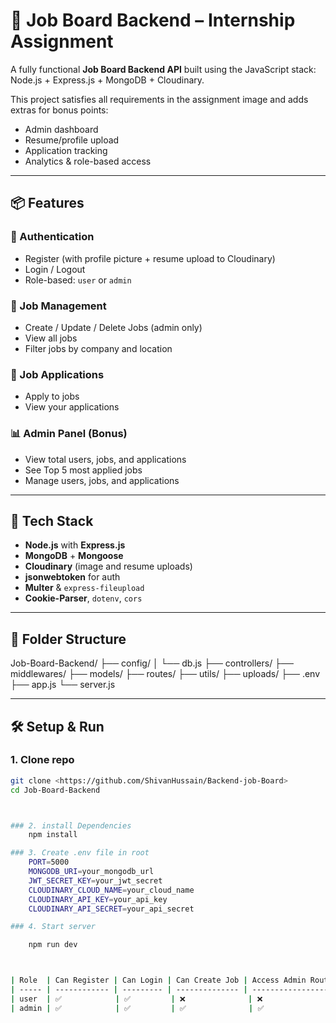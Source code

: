# 🧠 Job Board Backend – Internship Assignment

A fully functional **Job Board Backend API** built using the JavaScript stack:  
Node.js + Express.js + MongoDB + Cloudinary.

This project satisfies all requirements in the assignment image and adds extras for bonus points:
- Admin dashboard
- Resume/profile upload
- Application tracking
- Analytics & role-based access

---

## 📦 Features

### 👤 Authentication
- Register (with profile picture + resume upload to Cloudinary)
- Login / Logout
- Role-based: `user` or `admin`

### 💼 Job Management
- Create / Update / Delete Jobs (admin only)
- View all jobs
- Filter jobs by company and location

### 📄 Job Applications
- Apply to jobs
- View your applications

### 📊 Admin Panel (Bonus)
- View total users, jobs, and applications
- See Top 5 most applied jobs
- Manage users, jobs, and applications

---

## 🚀 Tech Stack

- **Node.js** with **Express.js**
- **MongoDB** + **Mongoose**
- **Cloudinary** (image and resume uploads)
- **jsonwebtoken** for auth
- **Multer** & `express-fileupload`
- **Cookie-Parser**, `dotenv`, `cors`

---

## 📂 Folder Structure

Job-Board-Backend/
├── config/
│ └── db.js
├── controllers/
├── middlewares/
├── models/
├── routes/
├── utils/
├── uploads/
├── .env
├── app.js
└── server.js




---

## 🛠️ Setup & Run

### 1. Clone repo
```bash
git clone <https://github.com/ShivanHussain/Backend-job-Board>
cd Job-Board-Backend



### 2. install Dependencies 
    npm install

### 3. Create .env file in root
    PORT=5000
    MONGODB_URI=your_mongodb_url
    JWT_SECRET_KEY=your_jwt_secret
    CLOUDINARY_CLOUD_NAME=your_cloud_name
    CLOUDINARY_API_KEY=your_api_key
    CLOUDINARY_API_SECRET=your_api_secret

### 4. Start server

    npm run dev



| Role  | Can Register | Can Login | Can Create Job | Access Admin Routes |
| ----- | ------------ | --------- | -------------- | ------------------- |
| user  | ✅            | ✅         | ❌              | ❌                   |
| admin | ✅            | ✅         | ✅              | ✅                   |


